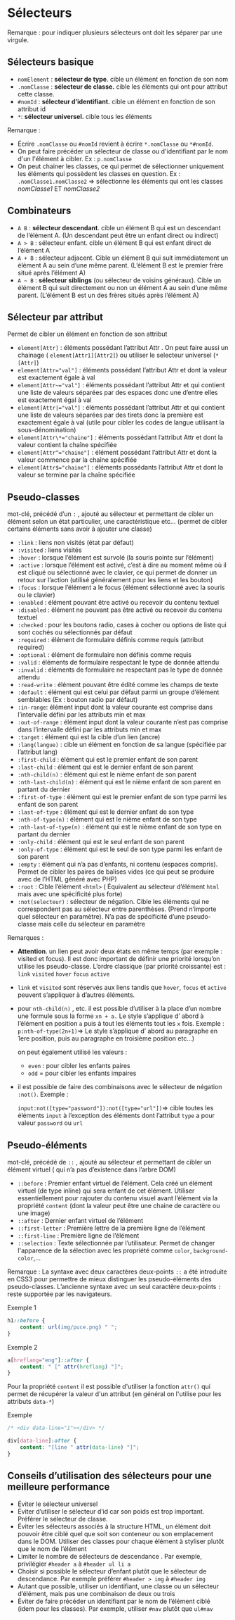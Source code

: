 # Sélecteurs

Remarque : pour indiquer plusieurs sélecteurs ont doit les séparer par une virgule.

## Sélecteurs basique

- `nomElement` : **sélecteur de type**. cible un élément en fonction de son nom
- `.nomClasse` : **sélecteur de classe.** cible les éléments qui ont pour attribut cette classe.
- `#nomId` : **sélecteur d’identifiant.** cible un élément en fonction de son attribut id
- `*`: **sélecteur universel.** cible tous les éléments

Remarque :

- Écrire `.nomClasse` ou `#nomId` revient à écrire `*.nomClasse` ou `*#nomId`.
- On peut faire précéder un sélecteur de classe ou d'identifiant par le nom d'un l'élément à cibler. Ex : `p.nomClasse`
- On peut chainer les classes, ce qui permet de sélectionner uniquement les éléments qui possèdent les classes en question. Ex : `.nomClasse1.nomClasse2` ⇒ sélectionne les éléments qui ont les classes *nomClasse1* ET *nomClasse2*

## Combinateurs

- `A B` : **sélecteur descendant**. cible un élément B qui est un descendant de l’élément A. (Un descendant peut être un enfant direct ou indirect)
- `A > B` : sélecteur enfant. cible un élément B qui est enfant direct de l’élément A
- `A + B` : sélecteur adjacent. Cible un élément B qui suit immédiatement un élément A au sein d’une même parent. (L’élément B est le premier frère situé après l’élément A)
- `A ~ B` : **sélecteur siblings** (ou sélecteur de voisins généraux). Cible un élément B qui suit directement ou non un élément A au sein d’une même parent. (L’élément B est un des frères situés après l’élément A)

## Sélecteur par attribut

Permet de cibler un élément en fonction de son attribut

- `element[Attr]` : éléments possédant l’attribut Attr . On peut faire aussi un chainage ( `element[Attr1][Attr2]`) ou utiliser le selecteur universel (`*[Attr]`)
- `element[Attr="val"]` : éléments possédant l’attribut Attr et dont la valeur est exactement égale à val
- `element[Attr~="val"]` : éléments possédant l’attribut Attr et qui contient une liste de valeurs séparées par des espaces donc une d’entre elles est exactement égal à val
- `element[Attr|="val"]` : éléments possédant l’attribut Attr et qui contient une liste de valeurs séparées par des tirets donc la première est exactement égale à val (utile pour cibler les codes de langue utilisant la sous-dénomination)
- `element[Attr\*="chaine"]` : éléments possédant l’attribut Attr et dont la valeur contient la chaîne spécifiée
- `element[Attr^="chaine"]` : élément possédant l’attribut Attr et dont la valeur commence par la chaîne spécifiée
- `element[Attr$="chaine"]` : éléments possédants l’attribut Attr et dont la valeur se termine par la chaîne spécifiée

## Pseudo-classes

mot-clé, précédé d’un `:` , ajouté au sélecteur et permettant de cibler un élément selon un état particulier, une caractéristique etc… (permet de cibler certains éléments sans avoir à ajouter une classe)

- `:link` : liens non visités (état par défaut)
- `:visited` : liens visités
- `:hover` : lorsque l’élément est survolé (la souris pointe sur l’élément)
- `:active` : lorsque l’élément est activé, c’est à dire au moment même où il est cliqué ou sélectionné avec le clavier, ce qui permet de donner un retour sur l’action (utilisé généralement pour les liens et les bouton)
- `:focus` : lorsque l’élément a le focus (élément sélectionné avec la souris ou le clavier)
- `:enabled` : élément pouvant être activé ou recevoir du contenu textuel
- `:disabled` : élément ne pouvant pas être activé ou recevoir du contenu textuel
- `:checked` : pour les boutons radio, cases à cocher ou options de liste qui sont cochés ou sélectionnés par défaut
- `:required` : élément de formulaire définis comme requis (attribut required)
- `:optional` : élément de formulaire non définis comme requis
- `:valid` : éléments de formulaire respectant le type de donnée attendu
- `:invalid` : éléments de formulaire ne respectant pas le type de donnée attendu
- `:read-write` : élément pouvant être édité comme les champs de texte
- `:default` : élément qui est celui par défaut parmi un groupe d’élément semblables (Ex : bouton radio par défaut)
- `:in-range`: élément input dont la valeur courante est comprise dans l’intervalle défini par les attributs min et max
- `:out-of-range` : élément input dont la valeur courante n’est pas comprise dans l’intervalle défini par les attributs min et max
- `:target` : élément qui est la cible d’un lien (ancre)
- `:lang(langue)` : cible un élément en fonction de sa langue (spécifiée par l’attribut lang)
- `:first-child` : élément qui est le premier enfant de son parent
- `:last-child` : élément qui est le dernier enfant de son parent
- `:nth-child(n)` : élément qui est le nième enfant de son parent
- `:nth-last-child(n)` : élément qui est le nième enfant de son parent en partant du dernier
- `:first-of-type` : élément qui est le premier enfant de son type parmi les enfant de son parent
- `:last-of-type` : élément qui est le dernier enfant de son type
- `:nth-of-type(n)` : élément qui est le nième enfant de son type
- `:nth-last-of-type(n)` : élément qui est le nième enfant de son type en partant du dernier
- `:only-child` : élément qui est le seul enfant de son parent
- `:only-of-type` : élément qui est le seul de son type parmi les enfant de son parent
- `:empty` : élément qui n’a pas d’enfants, ni contenu (espaces compris). Permet de cibler les paires de balises vides (ce qui peut se produire avec de l’HTML généré avec PHP)
- `:root` : Cible l’élément `<html>` ( Équivalent au sélecteur d’élément `html` mais avec une spécificité plus forte)
- `:not(selecteur)` : sélecteur de négation. Cible les éléments qui ne correspondent pas au sélecteur entre parenthèses. (Prend n’importe quel sélecteur en paramètre). N’a pas de spécificité d’une pseudo-classe mais celle du sélecteur en paramètre

Remarques :

- **Attention**. un lien peut avoir deux états en même temps (par exemple : visited et focus). Il est donc important de définir une priorité lorsqu’on utilise les pseudo-classe. L’ordre classique (par priorité croissante) est : `link` `visited` `hover` `focus` `active`
- `link` et `visited` sont réservés aux liens tandis que `hover`, `focus` et `active` peuvent s’appliquer à d’autres éléments.
- pour `nth-child(n)` , etc. il est possible d’utiliser à la place d’un nombre une formule sous la forme `xn + a.` Le style s’applique d’ abord à l’élément en position `a` puis à tout les éléments tout les `x` fois. Exemple : `p:nth-of-type(2n+1)`=> Le style s’applique d’ abord au paragraphe en 1ere position, puis au paragraphe en troisième position etc…)

	on peut également utilisé les valeurs :

	- `even` : pour cibler les enfants paires
	- `odd` = pour cibler les enfants impaires
- il est possible de faire des combinaisons avec le sélecteur de négation `:not()`. Exemple :

	`input:not([type="password"]):not([type="url"])`=> cible toutes les éléments `input` à l’exception des éléments dont l’attribut `type` a pour valeur `password` ou `url`

## Pseudo-éléments

mot-clé, précédé de `::` , ajouté au sélecteur et permettant de cibler un élément virtuel ( qui n’a pas d’existence dans l’arbre DOM)

- `::before` : Premier enfant virtuel de l’élément. Cela créé un élément virtuel (de type inline) qui sera enfant de cet élément. Utiliser essentiellement pour rajouter du contenu visuel avant l’élément via la propriété `content` (dont la valeur peut être une chaine de caractère ou une image)
- `::after` : Dernier enfant virtuel de l’élément
- `::first-letter` : Première lettre de la première ligne de l’élément
- `::first-line` : Première ligne de l’élément
- `::selection` : Texte sélectionnée par l’utilisateur. Permet de changer l'apparence de la sélection avec les propriété comme `color`, `background-color`,…

Remarque : La syntaxe avec deux caractères deux-points `::` a été introduite en CSS3 pour permettre de mieux distinguer les pseudo-éléments des pseudo-classes. L’ancienne syntaxe avec un seul caractère deux-points `:` reste supportée par les navigateurs.

Exemple 1

```css
h1::before {
	content: url(img/puce.png) " ";
}
```

Exemple 2

```css
a[hreflang="eng"]::after {
	content: " [" attr(hreflang) "]";
}
```

Pour la propriété `content` il est possible d'utiliser la fonction `attr()` qui permet de récupérer la valeur d'un attribut (en général on l'utilise pour les attributs `data-*`)

Exemple

```css
/* <div data-line="1"></div> */

div[data-line]:after { 
	content: "[line " attr(data-line) "]"; 
}
```

## Conseils d’utilisation des sélecteurs pour une meilleure performance

- Éviter le sélecteur universel
- Éviter d’utiliser le sélecteur d’id car son poids est trop important. Préférer le sélecteur de classe.
- Éviter les sélecteurs associés à la structure HTML, un élément doit pouvoir être ciblé quel que soit son conteneur ou son emplacement dans le DOM. Utiliser des classes pour chaque élément à styliser plutôt que le nom de l’élément
- Limiter le nombre de sélecteurs de descendance . Par exemple, privilégier `#header a` à `#header ul li a`
- Choisir si possible le sélecteur d’enfant plutôt que le sélecteur de descendance. Par exemple préférer `#header > img` à `#header img`
- Autant que possible, utiliser un identifiant, une classe ou un sélecteur d’élément, mais pas une combinaison de deux ou trois
- Éviter de faire précéder un identifiant par le nom de l’élément ciblé (idem pour les classes). Par exemple, utiliser `#nav` plutôt que `ul#nav`
